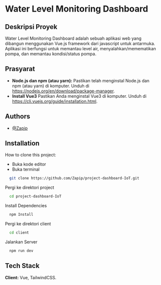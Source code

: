 
#  Water Level Monitoring Dashboard

## Deskripsi Proyek
Water Level Monitoring Dashboard adalah sebuah aplikasi web yang dibangun menggunakan Vue.js framework dari javascript untuk antarmuka. Aplikasi ini berfungsi untuk memantau level air, menyalahkan/memematikan pompa, dan memantau kondisi/status pompa.

## Prasyarat
* **Node.js dan npm (atau yarn):** Pastikan telah menginstal Node.js dan npm (atau yarn) di komputer. Unduh di https://nodejs.org/en/download/package-manager.
* **Install Vue3** Pastikan Anda menginstal Vue3 di komputer. Unduh di https://cli.vuejs.org/guide/installation.html.



## Authors

- [@Zapip](https://github.com/Zapip)


## Installation

How to clone this project:
- Buka kode editor
- Buka terminal
```bash
  git clone https://github.com/Zapip/project-dashboard-IoT.git
```
Pergi ke direktori project
```bash
  cd project-dashboard-IoT
```
Install Dependencies
```bash
  npm Install
```
Pergi ke direktori client
```bash
  cd client
```
Jalankan Server
```bash
  npm run dev
```
    
## Tech Stack

**Client:** Vue, TailwindCSS.

